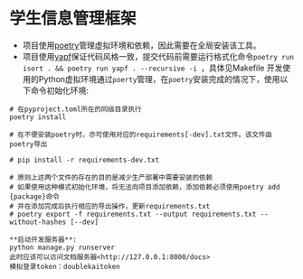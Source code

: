 # 学生信息管理框架

- 项目使用[poetry](https://python-poetry.org/)管理虚拟环境和依赖，因此需要在全局安装该工具。
- 项目使用[yapf](https://pypi.org/project/yapf/)保证代码风格一致，提交代码前需要运行格式化命令`poetry run isort . && poetry run yapf . --recursive -i `，具体见Makefile
开发使用的Python虚拟环境通过`poerty`管理，在`poetry`安装完成的情况下，使用以下命令初始化环境:

```shell
# 在pyproject.toml所在的同级目录执行
poetry install

# 在不便安装poetry时，亦可使用对应的requirements[-dev].txt文件。该文件由poetry导出

# pip install -r requirements-dev.txt

# 原则上这两个文件的存在的目的是减少生产部署中需要安装的依赖
# 如果使用这种模式初始化环境，将无法向项目添加依赖，添加依赖必须使用poetry add {package}命令
# 并在添加完成后执行相应的导出操作，更新requirements.txt
# poetry export -f requirements.txt --output requirements.txt --without-hashes [--dev]

**启动开发服务器**:
python manage.py runserver
此时应该可以访问文档服务器<http://127.0.0.1:8000/docs>
模拟登录token：doublekaitoken
